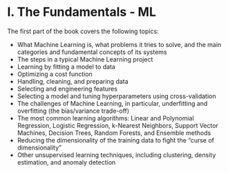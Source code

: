 # I. The Fundamentals - ML

The first part of the book covers the following topics:

* What Machine Learning is, what problems it tries to solve, and the main categories and fundamental concepts of its systems
* The steps in a typical Machine Learning project
* Learning by fitting a model to data
* Optimizing a cost function
* Handling, cleaning, and preparing data
* Selecting and engineering features
* Selecting a model and tuning hyperparameters using cross-validation
* The challenges of Machine Learning, in particular, underfitting and overfitting \(the bias/variance trade-off\)
* The most common learning algorithms: Linear and Polynomial Regression, Logistic Regression, k-Nearest Neighbors, Support Vector Machines, Decision Trees, Random Forests, and Ensemble methods
* Reducing the dimensionality of the training data to fight the “curse of dimensionality”
* Other unsupervised learning techniques, including clustering, density estimation, and anomaly detection

